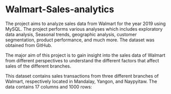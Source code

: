 # Walmart-Sales-analytics
The project aims to analyze sales data from Walmart for the year 2019 using MySQL. The project performs various analyses which includes exploratory data analysis, Seasonal trends, geographic analysis, customer segmentation, product performance, and much more. The dataset was obtained from GitHub.

The major aim of this project is to gain insight into the sales data of Walmart from different perspectives to understand the different factors that affect sales of the different branches.

This dataset contains sales transactions from three different branches of Walmart, respectively located in Mandalay, Yangon, and Naypyitaw. The data contains 17 columns and 1000 rows:

